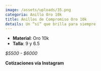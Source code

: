 ```yaml
---
image: /assets/uploads/35.png
categoria: Anillo Oro 10k
title: Anillos de Compromiso Oro 10k
details: Un “sí” que brilla para siempre
---
```

* **Material**: Oro 10k
* **Talla**: 9 y 6.5

*$﻿5500 - $6000*

**Cotizaciones vía Instagram**